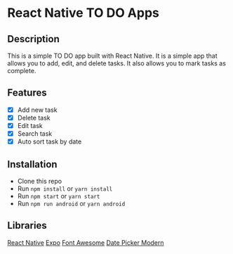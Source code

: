 # React Native TO DO Apps

## Description

This is a simple TO DO app built with React Native. It is a simple app that allows you to add, edit, and delete tasks. It also allows you to mark tasks as complete.

## Features

- [x] Add new task
- [x] Delete task
- [x] Edit task
- [x] Search task
- [x] Auto sort task by date

## Installation

- Clone this repo
- Run `npm install` or `yarn install`
- Run `npm start` or `yarn start`
- Run `npm run android` or `yarn android`

## Libraries

[React Native](https://reactnative.dev/)
[Expo](https://expo.io/)
[Font Awesome](https://fontawesome.com/)
[Date Picker Modern](https://www.npmjs.com/package/react-native-date-picker-modern)
